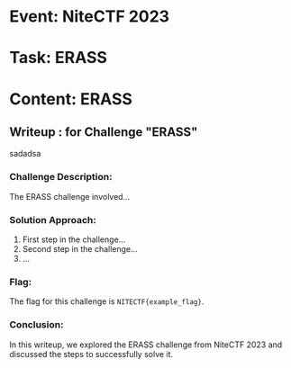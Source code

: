 # Event: NiteCTF 2023
# Task: ERASS
# Content: ERASS 
## Writeup : for Challenge "ERASS"
sadadsa
### Challenge Description:
The ERASS challenge involved...
### Solution Approach:
1. First step in the challenge...
2. Second step in the challenge...
3. ...

### Flag:
The flag for this challenge is `NITECTF{example_flag}`.

### Conclusion:
In this writeup, we explored the ERASS challenge from NiteCTF 2023 and discussed the steps to successfully solve it.
